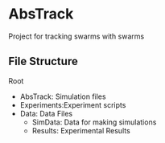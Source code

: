 # AbsTrack

Project for tracking swarms with swarms

## File Structure

Root
* AbsTrack: Simulation files
* Experiments:Experiment scripts
* Data: Data Files
    * SimData: Data for making simulations
    * Results: Experimental Results
    